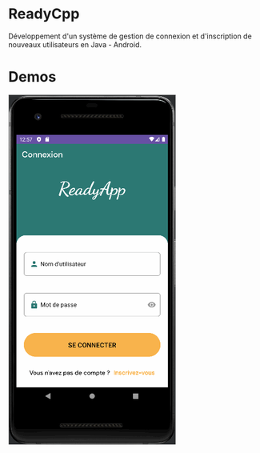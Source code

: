# ReadyCpp

Développement d'un système de gestion de connexion et d'inscription de nouveaux utilisateurs en Java - Android.
# Demos

![demos.gif](./img/demos.gif "demos.gif")
